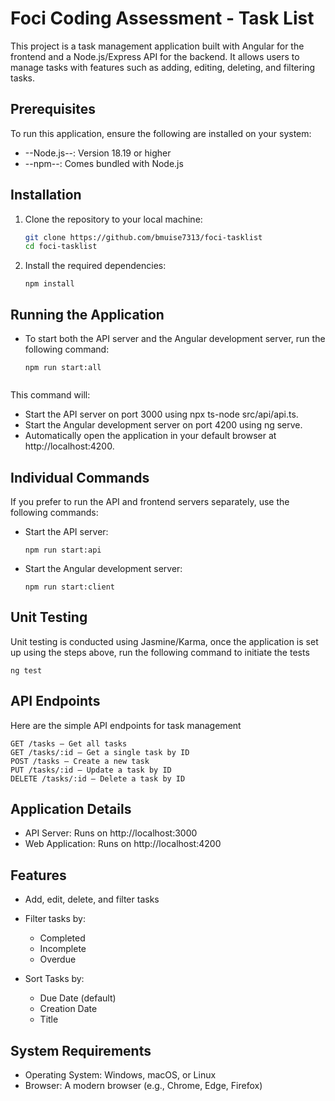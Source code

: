 # Foci Coding Assessment - Task List

This project is a task management application built with Angular for the frontend and a Node.js/Express API for the backend. It allows users to manage tasks with features such as adding, editing, deleting, and filtering tasks.

## Prerequisites

To run this application, ensure the following are installed on your system:
- --Node.js--: Version 18.19 or higher 
- --npm--: Comes bundled with Node.js

## Installation

1. Clone the repository to your local machine:
   ```bash
   git clone https://github.com/bmuise7313/foci-tasklist
   cd foci-tasklist

2. Install the required dependencies:
   ```
   npm install

## Running the Application

- To start both the API server and the Angular development server, run the following command:
    ```
    npm run start:all
    

This command will:

 - Start the API server on port 3000 using npx ts-node src/api/api.ts.
 - Start the Angular development server on port 4200 using ng serve.
 - Automatically open the application in your default browser at http://localhost:4200.

## Individual Commands
If you prefer to run the API and frontend servers separately, use the following commands:

 - Start the API server:
    ```
    npm run start:api

 - Start the Angular development server:
    ```
    npm run start:client

## Unit Testing
Unit testing is conducted using Jasmine/Karma, once the application is set up using the steps above, run the following command to initiate the tests

    ng test

## API Endpoints
Here are the simple API endpoints for task management

    GET /tasks — Get all tasks
    GET /tasks/:id — Get a single task by ID
    POST /tasks — Create a new task
    PUT /tasks/:id — Update a task by ID
    DELETE /tasks/:id — Delete a task by ID


## Application Details
 - API Server: Runs on http://localhost:3000
 - Web Application: Runs on http://localhost:4200


## Features
- Add, edit, delete, and filter tasks
- Filter tasks by:
    - Completed
    - Incomplete
    - Overdue
    
- Sort Tasks by:
    - Due Date (default)
    - Creation Date
    - Title

## System Requirements
- Operating System: Windows, macOS, or Linux
- Browser: A modern browser (e.g., Chrome, Edge, Firefox)